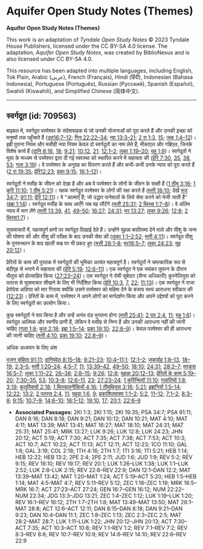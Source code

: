 # Aquifer Open Study Notes (Themes)

**Aquifer Open Study Notes (Themes)**

This work is an adaptation of *Tyndale Open Study Notes* © 2023 Tyndale House Publishers, licensed under the CC BY\-SA 4\.0 license. The adaptation, *Aquifer Open Study Notes*, was created by BiblioNexus and is also licensed under CC BY\-SA 4\.0\.

This resource has been adapted into multiple languages, including English, Tok Pisin, Arabic (عربي), French (Français), Hindi (हिंदी), Indonesian (Bahasa Indonesia), Portuguese (Português), Russian (Русский), Spanish (Español), Swahili (Kiswahili), and Simplified Chinese (简体中文).



--------------------------------

## स्वर्गदूत (id: 709563)

बाइबल में, स्वर्गदूत परमेश्वर के संदेशवाहक थे जो उनकी योजनाओं को पूरा करते हैं और उनकी इच्छा को मनुष्यों तक पहुँचाते हैं ([उत16:7–12](https://ref.ly/Gen16:7-Gen16:12); [गिन 22:22–34](https://ref.ly/Num22:22-Num22:34); [न्या 13:3–21](https://ref.ly/Judg13:3-Judg13:21); [2 रा 1:3](https://ref.ly/2Kgs1:3), [15](https://ref.ly/2Kgs1:15); [जक 1:4–12](https://ref.ly/Zech1:4-Zech1:12))। इब्री पुराना नियम और मसीही नया नियम केवल दो स्वर्गदूतों का नाम लेते हैं, मीकाएल और गब्रिएल, जिनके विशेष कार्य हैं ([दानि 8:16](https://ref.ly/Dan8:16), [18](https://ref.ly/Dan8:18); [9:21](https://ref.ly/Dan9:21); [10:12](https://ref.ly/Dan10:12), [21](https://ref.ly/Dan10:21); [12:1–2](https://ref.ly/Dan12:1-Dan12:2); [लूका 1:19–20](https://ref.ly/Luke1:19-Luke1:20); [यहू 1:9](https://ref.ly/Jude1:9))। स्वर्गदूतों ने मूसा के माध्यम से परमेश्वर द्वारा दी गई व्यवस्था को स्थापित करने में सहायता की ([प्रेरि 7:30](https://ref.ly/Acts7:30), [35](https://ref.ly/Acts7:35), [38](https://ref.ly/Acts7:38), [53](https://ref.ly/Acts7:53); [गला 3:19](https://ref.ly/Gal3:19))। वे परमेश्वर के अनुग्रह का वितरण करते हैं और कभी\-कभी उनके न्याय को पूरा करते हैं ([2 रा 19:35](https://ref.ly/2Kgs19:35); [प्रेरि12:23](https://ref.ly/Acts12:23); [प्रका 9:15](https://ref.ly/Rev9:15); [16:1–12](https://ref.ly/Rev16:1-Rev16:12))।

स्वर्गदूतों ने मसीह के जीवन को देखा है और अब वे परमेश्वर के लोगों के जीवन के साक्षी हैं ([1 तीमु 3:16](https://ref.ly/1Tim3:16); [1 कुरि 11:10](https://ref.ly/1Cor11:10); [1 तीमु 5:21](https://ref.ly/1Tim5:21))। रक्षक स्वर्गदूत परमेश्वर के लोगों की रक्षा करते हैं ([मत्ती 18:10](https://ref.ly/Matt18:10); देखें [भज 34:7](https://ref.ly/Ps34:7); [91:11](https://ref.ly/Ps91:11); [प्रेरि 12:11](https://ref.ly/Acts12:11))। वे "आत्माएँ हैं; जो उद्धार पानेवालों के लिये सेवा करने को भेजी जाती हैं" ([इब्रा 1:14](https://ref.ly/Heb1:14))। स्वर्गदूत मसीह के साथ आएँगे जब वह लौटेंगे ([मत्ती 25:31](https://ref.ly/Matt25:31); [2 थिस्स 1:7–8](https://ref.ly/2Thess1:7-2Thess1:8))। वे अंतिम न्याय में भाग लेंगे ([मत्ती 13:39](https://ref.ly/Matt13:39), [41](https://ref.ly/Matt13:41), [49–50](https://ref.ly/Matt13:49-Matt13:50); [16:27](https://ref.ly/Matt16:27); [24:31](https://ref.ly/Matt24:31); [मर 13:27](https://ref.ly/Mark13:27); [लूका 9:26](https://ref.ly/Luke9:26); [12:8](https://ref.ly/Luke12:8); [2 थिस्स1:7](https://ref.ly/2Thess1:7))।

सुसमाचारों में, महत्वपूर्ण क्षणों पर स्वर्गदूत दिखाई देते हैं। उन्होंने यूहन्ना बपतिस्मा देने वाले और यीशु के जन्म की घोषणा की और यीशु की परीक्षा के बाद उनकी सेवा की ([लूका 1:1–2:52](https://ref.ly/Luke1:1-Luke2:52); [मत्ती 4:11](https://ref.ly/Matt4:11))। स्वर्गदूत यीशु के पुनरुत्थान के बाद खाली कब्र पर भी प्रकट हुए ([मत्ती 28:1–8](https://ref.ly/Matt28:1-Matt28:8); [मर16:5–7](https://ref.ly/Mark16:5-Mark16:7); [लूका 24:23](https://ref.ly/Luke24:23); [यूह 20:12](https://ref.ly/John20:12))।

प्रेरितों के काम की पुस्तक में स्वर्गदूतों की भूमिका अत्यंत महत्वपूर्ण है। स्वर्गदूतों ने चमत्कारिक रूप से बंदीगृह से भगाने में सहायता की ([प्रेरि 5:19](https://ref.ly/Acts5:19); [12:6–11](https://ref.ly/Acts12:6-Acts12:11))। एक स्वर्गदूत ने एक भयंकर तूफान के दौरान पौलुस को प्रोत्साहित किया ([27:23–24](https://ref.ly/Acts27:23-Acts27:24))। एक स्वर्गदूत ने रोमी सूबेदार (सैन्य अधिकारी) कुरनेलियुस को पतरस से सुसमाचार सीखने के लिए भी निर्देशित किया ([प्रेरि 10:3](https://ref.ly/Acts10:3), [7](https://ref.ly/Acts10:7), [22](https://ref.ly/Acts10:22); [11:13](https://ref.ly/Acts11:13))। एक स्वर्गदूत ने राजा हेरोदेस अग्रिप्पा को मार गिराया क्योंकि उसने परमेश्वर को महिमा देने के बजाय स्वयं आराधना स्वीकार की ([12:23](https://ref.ly/Acts12:23))। प्रेरितों के काम में, परमेश्वर ने अपने लोगों का मार्गदर्शन किया और अपने उद्देश्यों को पूरा करने के लिए स्वर्गदूतों का उपयोग किया।

कुछ स्वर्गदूतों ने पाप किया है और उन्हें अनंत दंड भुगतना होगा ([मत्ती 25:41](https://ref.ly/Matt25:41); [2 पत 2:4](https://ref.ly/2Pet2:4), [11](https://ref.ly/2Pet2:11); [यहू 1:6](https://ref.ly/Jude1:6))। स्वर्गदूत आत्मिक और स्वर्गीय प्राणी हैं, लेकिन वे मसीह से निम्न हैं और उनकी आराधना नहीं की जानी चाहिए ([गला 1:8](https://ref.ly/Gal1:8); [कुल 2:18](https://ref.ly/Col2:18); [इब्रा 1:5–14;](https://ref.ly/Heb1:5-Heb1:14) [प्रका 19:10](https://ref.ly/Rev19:10); [22:8–9](https://ref.ly/Rev22:8-Rev22:9))। केवल परमेश्वर की ही आराधना की जानी चाहिए ([मत्ती 4:10](https://ref.ly/Matt4:10)[,](https://ref.ly/Heb1:5-Heb1:14) [प्रका 19:10](https://ref.ly/Rev19:10); [22:8–9](https://ref.ly/Rev22:8-Rev22:9))।

अधिक अध्ययन के लिए अंश

[भजन संहिता 91:11](https://ref.ly/Ps91:11); [दानिय्येल 8:15–18](https://ref.ly/Dan8:15-Dan8:18); [9:21–23](https://ref.ly/Dan9:21-Dan9:23); [10:4–11:1](https://ref.ly/Dan10:4-Dan11:1); [12:1–2](https://ref.ly/Dan12:1-Dan12:2); [जकर्याह 1:8–13](https://ref.ly/Zech1:8-Zech1:13), [18–19](https://ref.ly/Zech1:18-Zech1:19); [2:3–5](https://ref.ly/Zech2:3-Zech2:5); [मत्ती 1:20–24](https://ref.ly/Matt1:20-Matt1:24); [4:5–7](https://ref.ly/Matt4:5-Matt4:7), [11](https://ref.ly/Matt4:11); [13:39–42](https://ref.ly/Matt13:39-Matt13:42), [49–50](https://ref.ly/Matt13:49-Matt13:50); [18:10](https://ref.ly/Matt18:10); [24:31](https://ref.ly/Matt24:31); [28:2–7](https://ref.ly/Matt28:2-Matt28:7); [मरकुस 16:5–7](https://ref.ly/Mark16:5-Mark16:7); [लूका 1:11–22](https://ref.ly/Luke1:11-Luke1:22), [26–38](https://ref.ly/Luke1:26-Luke1:38); [2:8–15](https://ref.ly/Luke2:8-Luke2:15); [9:26](https://ref.ly/Luke9:26); [12:8](https://ref.ly/Luke12:8); [यूहन्ना 20:12–13](https://ref.ly/John20:12-John20:13); [प्रेरितों के काम 5:19–20](https://ref.ly/Acts5:19-Acts5:20); [7:30–35](https://ref.ly/Acts7:30-Acts7:35), [53](https://ref.ly/Acts7:53); [10:3–8](https://ref.ly/Acts10:3-Acts10:8); [12:6–11](https://ref.ly/Acts12:6-Acts12:11), [23](https://ref.ly/Acts12:23); [27:23–24](https://ref.ly/Acts27:23-Acts27:24); [1 कुरिन्थियों 11:10](https://ref.ly/1Cor11:10); [गलातियों 1:8](https://ref.ly/Gal1:8); [3:19](https://ref.ly/Gal3:19); [कुलुस्सियों 2:18](https://ref.ly/Col2:18); [1 थिस्सलुनीकियों 4:16](https://ref.ly/1Thess4:16); [1 तीमुथियुस 3:16](https://ref.ly/1Tim3:16); [5:21](https://ref.ly/1Tim5:21); [इब्रानियों 1:5–14](https://ref.ly/Heb1:5-Heb1:14); [12:22](https://ref.ly/Heb12:22); [13:2](https://ref.ly/Heb13:2); [2 पतरस 2:4](https://ref.ly/2Pet2:4), [11](https://ref.ly/2Pet2:11); [यहूदा 1:6](https://ref.ly/Jude1:6), [9](https://ref.ly/Jude1:9); [प्रकाशितवाक्य 1:1–2](https://ref.ly/Rev1:1-Rev1:2); [5:2](https://ref.ly/Rev5:2), [11–12](https://ref.ly/Rev5:11-Rev5:12); [7:1–2](https://ref.ly/Rev7:1-Rev7:2); [8:3–8](https://ref.ly/Rev8:3-Rev8:8); [9:15](https://ref.ly/Rev9:15); [10:7–9](https://ref.ly/Rev10:7-Rev10:9); [14:6–10](https://ref.ly/Rev14:6-Rev14:10); [16:1–12](https://ref.ly/Rev16:1-Rev16:12); [19:10](https://ref.ly/Rev19:10), [17](https://ref.ly/Rev19:17); [20:1](https://ref.ly/Rev20:1); [22:6–9](https://ref.ly/Rev22:6-Rev22:9)

* **Associated Passages:** 2KI 1:3; 2KI 1:15; 2KI 19:35; PSA 34:7; PSA 91:11; DAN 8:16; DAN 8:18; DAN 9:21; DAN 10:12; DAN 10:21; MAT 4:10; MAT 4:11; MAT 13:39; MAT 13:41; MAT 16:27; MAT 18:10; MAT 24:31; MAT 25:31; MAT 25:41; MRK 13:27; LUK 9:26; LUK 12:8; LUK 24:23; JHN 20:12; ACT 5:19; ACT 7:30; ACT 7:35; ACT 7:38; ACT 7:53; ACT 10:3; ACT 10:7; ACT 10:22; ACT 11:13; ACT 12:11; ACT 12:23; 1CO 11:10; GAL 1:8; GAL 3:19; COL 2:18; 1TH 4:16; 2TH 1:7; 1TI 3:16; 1TI 5:21; HEB 1:14; HEB 12:22; HEB 13:2; 2PE 2:4; 2PE 2:11; JUD 1:6; JUD 1:9; REV 5:2; REV 9:15; REV 19:10; REV 19:17; REV 20:1; LUK 1:26–LUK 1:38; LUK 1:1–LUK 2:52; LUK 2:8–LUK 2:15; REV 22:8–REV 22:9; DAN 12:1–DAN 12:2; MAT 13:39–MAT 13:42; MAT 1:20–MAT 1:24; ACT 5:19–ACT 5:20; HEB 1:5–HEB 1:14; MAT 4:5–MAT 4:7; REV 5:11–REV 5:12; ZEC 1:18–ZEC 1:19; MRK 16:5–MRK 16:7; ACT 27:23–ACT 27:24; GEN 16:7–GEN 16:12; NUM 22:22–NUM 22:34; JDG 13:3–JDG 13:21; ZEC 1:4–ZEC 1:12; LUK 1:19–LUK 1:20; REV 16:1–REV 16:12; 2TH 1:7–2TH 1:8; MAT 13:49–MAT 13:50; MAT 28:1–MAT 28:8; ACT 12:6–ACT 12:11; DAN 8:15–DAN 8:18; DAN 9:21–DAN 9:23; DAN 10:4–DAN 11:1; ZEC 1:8–ZEC 1:13; ZEC 2:3–ZEC 2:5; MAT 28:2–MAT 28:7; LUK 1:11–LUK 1:22; JHN 20:12–JHN 20:13; ACT 7:30–ACT 7:35; ACT 10:3–ACT 10:8; REV 1:1–REV 1:2; REV 7:1–REV 7:2; REV 8:3–REV 8:8; REV 10:7–REV 10:9; REV 14:6–REV 14:10; REV 22:6–REV 22:9

